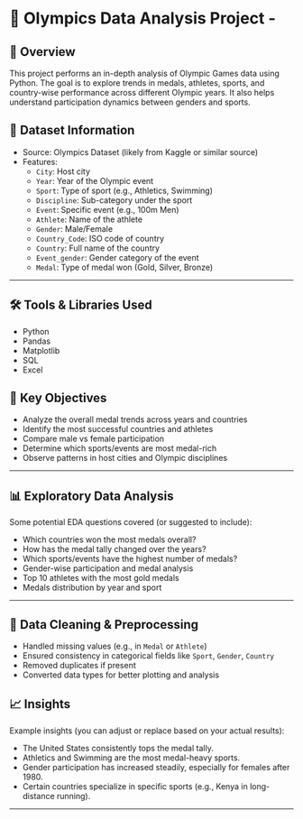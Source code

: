# 🏅 Olympics Data Analysis Project -

## 📌 Overview

This project performs an in-depth analysis of Olympic Games data using Python. 
The goal is to explore trends in medals, athletes, sports, and country-wise performance across different Olympic years. 
It also helps understand participation dynamics between genders and sports.

## 📂 Dataset Information

- Source: Olympics Dataset (likely from Kaggle or similar source)
- Features:
  - `City`: Host city
  - `Year`: Year of the Olympic event
  - `Sport`: Type of sport (e.g., Athletics, Swimming)
  - `Discipline`: Sub-category under the sport
  - `Event`: Specific event (e.g., 100m Men)
  - `Athlete`: Name of the athlete
  - `Gender`: Male/Female
  - `Country_Code`: ISO code of country
  - `Country`: Full name of the country
  - `Event_gender`: Gender category of the event
  - `Medal`: Type of medal won (Gold, Silver, Bronze)

---

## 🛠️ Tools & Libraries Used

- Python
- Pandas
- Matplotlib
- SQL
- Excel

## 🎯 Key Objectives

- Analyze the overall medal trends across years and countries
- Identify the most successful countries and athletes
- Compare male vs female participation
- Determine which sports/events are most medal-rich
- Observe patterns in host cities and Olympic disciplines

---

## 📊 Exploratory Data Analysis

Some potential EDA questions covered (or suggested to include):

- Which countries won the most medals overall?
- How has the medal tally changed over the years?
- Which sports/events have the highest number of medals?
- Gender-wise participation and medal analysis
- Top 10 athletes with the most gold medals
- Medals distribution by year and sport

---

## 🧹 Data Cleaning & Preprocessing

- Handled missing values (e.g., in `Medal` or `Athlete`)
- Ensured consistency in categorical fields like `Sport`, `Gender`, `Country`
- Removed duplicates if present
- Converted data types for better plotting and analysis


## 📈 Insights

Example insights (you can adjust or replace based on your actual results):

- The United States consistently tops the medal tally.
- Athletics and Swimming are the most medal-heavy sports.
- Gender participation has increased steadily, especially for females after 1980.
- Certain countries specialize in specific sports (e.g., Kenya in long-distance running).

---

